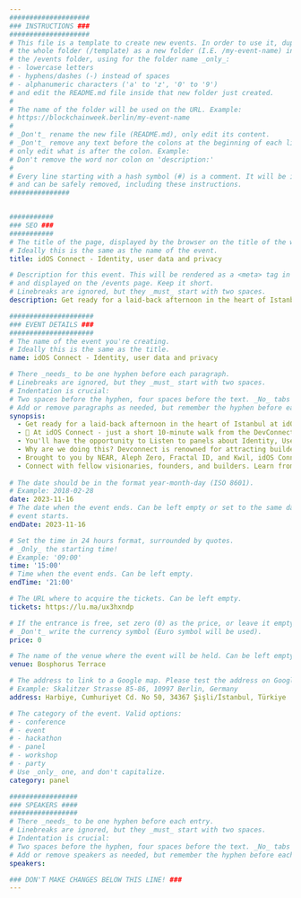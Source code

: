 ```yaml
---
####################
### INSTRUCTIONS ###
####################
# This file is a template to create new events. In order to use it, duplicate
# the whole folder (/template) as a new folder (I.E. /my-event-name) inside of
# the /events folder, using for the folder name _only_:
# - lowercase letters
# - hyphens/dashes (-) instead of spaces
# - alphanumeric characters ('a' to 'z', '0' to '9')
# and edit the README.md file inside that new folder just created.
#
# The name of the folder will be used on the URL. Example:
# https://blockchainweek.berlin/my-event-name
#
# _Don't_ rename the new file (README.md), only edit its content.
# _Don't_ remove any text before the colons at the beginning of each line,
# only edit what is after the colon. Example:
# Don't remove the word nor colon on 'description:'
#
# Every line starting with a hash symbol (#) is a comment. It will be ignored
# and can be safely removed, including these instructions.
###############


###########
### SEO ###
###########
# The title of the page, displayed by the browser on the title of the window.
# Ideally this is the same as the name of the event.
title: idOS Connect - Identity, user data and privacy

# Description for this event. This will be rendered as a <meta> tag in the HTML,
# and displayed on the /events page. Keep it short.
# Linebreaks are ignored, but they _must_ start with two spaces.
description: Get ready for a laid-back afternoon in the heart of Istanbul at idOS Connect - the identity and privacy event of the year.

#####################
### EVENT DETAILS ###
#####################
# The name of the event you're creating.
# Ideally this is the same as the title.
name: idOS Connect - Identity, user data and privacy

# There _needs_ to be one hyphen before each paragraph.
# Linebreaks are ignored, but they _must_ start with two spaces.
# Indentation is crucial:
# Two spaces before the hyphen, four spaces before the text. _No_ tabs allowed.
# Add or remove paragraphs as needed, but remember the hyphen before each entry.
synopsis:
  - Get ready for a laid-back afternoon in the heart of Istanbul at idOS Connect - the identity and privacy event of the year.
  - 🕌 At idOS Connect - just a short 10-minute walk from the DevConnect Epicenter we offer a unique blend of relaxation and networking.
  - You'll have the opportunity to ​​​Listen to panels about Identity, User Data, and Privacy led by industry experts, ​​​Network and relax while enjoying drinks and snacks, ​​​Groove with music while taking in the stunning Bosphorus view.
  - ​​​Why are we doing this? Devconnect is renowned for attracting builders from all blockchain ecosystems, coming together to tackle the key challenges of making the decentralized web a reality. In line with this vision, idOS serves as the identity layer of web3—a public cross-chain infrastructure dedicated to bringing compliant decentralized identity to web3.
  - Brought to you by NEAR, Aleph Zero, Fractal ID, and Kwil, idOS Connect seamlessly merges the spirit of Devconnect with the innovation of the idOS. Join us as we celebrate the launch of the idOS MVP and dive into vital topics concerning identity, privacy, and user data management in web3.
  - Connect with fellow visionaries, founders, and builders. Learn from thought leaders and actively participate in shaping the future of the decentralized web.
    
# The date should be in the format year-month-day (ISO 8601).
# Example: 2018-02-28
date: 2023-11-16
# The date when the event ends. Can be left empty or set to the same day the
# event starts.
endDate: 2023-11-16

# Set the time in 24 hours format, surrounded by quotes.
# _Only_ the starting time!
# Example: '09:00'
time: '15:00'
# Time when the event ends. Can be left empty.
endTime: '21:00'

# The URL where to acquire the tickets. Can be left empty.
tickets: https://lu.ma/ux3hxndp

# If the entrance is free, set zero (0) as the price, or leave it empty.
# _Don't_ write the currency symbol (Euro symbol will be used).
price: 0

# The name of the venue where the event will be held. Can be left empty.
venue: Bosphorus Terrace

# The address to link to a Google map. Please test the address on Google Maps.
# Example: Skalitzer Strasse 85-86, 10997 Berlin, Germany
address: Harbiye, Cumhuriyet Cd. No 50, 34367 Şişli/İstanbul, Türkiye

# The category of the event. Valid options:
# - conference
# - event
# - hackathon
# - panel
# - workshop
# - party
# Use _only_ one, and don't capitalize.
category: panel

#################
### SPEAKERS ####
#################
# There _needs_ to be one hyphen before each entry.
# Linebreaks are ignored, but they _must_ start with two spaces.
# Indentation is crucial:
# Two spaces before the hyphen, four spaces before the text. _No_ tabs allowed.
# Add or remove speakers as needed, but remember the hyphen before each entry.
speakers:

### DON'T MAKE CHANGES BELOW THIS LINE! ###
---
```


<!-- ### DON'T MAKE CHANGES BELOW THIS LINE! ### -->

<Event-Content/>
